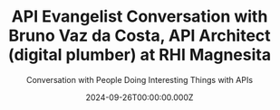 ---
title: >-
  API Evangelist Conversation with Bruno Vaz da Costa, API Architect (digital
  plumber) at RHI Magnesita
description: >-
  Bruno Vaz da Costa, API Architect (digital plumber) at RHI Magnesita came by
  to share what APIs means to his enterprise operating in the refractory
  industry, what their biggest challenges are, and thoughts around how they can
  standardize around APIs. This type of conversation reflects where I want to go
  with these API conversations, getting out of the API echo chamber and talking
  with folks doing the good work to standardize and govern APIs in these
  mainstream industries.
date: 2024-09-26T00:00:00.000Z
guestName: Bruno Vaz da Costa
guestRole: API Architect (digital plumber)
guestCompany: RHI Magnesita
guestIndustry: Refractory
guestImage: /assets/img/people/bruno-vaz-da-costa-headshot.jpeg
bio: >-
  I've been working in the software industry since 2000, building web apps
  mostly, with closed and open-source technologies. Since 2017 focused on API
  Management, software and integration architectures.I've worked with .NET from
  2004 to 2019, designing and building web applications, REST / RESTful services
  and refactoring legacy apps.
obfuscated: false
summary: Investing in standardization of APIs in the refractory industry.
subtitle: Conversation with People Doing Interesting Things with APIs
audio_file: >-
  https://kinlane-productions2.s3.amazonaws.com/api-evangelist-conversations/api-evangelist-conversations-bruno-vaz-da-costa-rhi-magnesita.wav
audio_length: 74511442
youtubeId: PJklPxKmypE
sound_cloud: >-
  https://soundcloud.com/kinlane/api-evangelist-conversation-with-bruno-vaz-da-costa-api-architect-at-rhi-magnesita
duration: '0:16:13'
publish_date: '2024-09-26 15:00:00'
url: >-
  https://conversations.apievangelist.com/sessions/2024-09-26-bruno-vaz-da-costa-api-architect-digital-plumber-at-rhi-magnesita.html
tags:
  - Refractory
  - Industrial
partnerImage: >-
  https://kinlane-productions2.s3.amazonaws.com/api-evangelist-partners/bump-banner-728.png
partnerUrl: https://bit.ly/3MEOGa9
partnerTitle: The API doc platform for Tech Writers & Engineers
conversation:
  - question: Who are you?
    answer: >-
      Well, the pleasure is mine. Well, I'm working as system analyst,
      especially, uh, as integration analysts, I work for RHI Magnesita, which
      is a refractory. product selling. So they build, uh, refractory products
      and sell.
  - question: Why do APIs matter?
    answer: >-
      Well, especially web APIs. They matter to me because they, They are the,
      well, this is the marketing, the building blocks of internet, but I like
      them especially because they, they help us to build, uh, different
      business and rebuild software that we build in past that actually crappy
      software, I'd say.
  - question: What is your biggest challenge with APIs?
    answer: >-
      I think, I think the governance, API governance is the hardest part. It's,
      it's hard to sell. Not, not for, not to developers. They understand they
      are, uh, handling APIs every day, all the time. But for non technical
      people. It's hard to sell API governance, although many of them are, are
      doing some API governance when they, when they are documenting an API, for
      instance, they are doing API governance stuff, but even though it's hard
      to sell. We should, we should talk about API design. We should talk about,
      uh, API versioning and other stuff. But I think governance, it's, it's a
      scary word. So it's hard to sell. So it's hard to, to get the buying and,
      and do the, the, the whole stuff over, uh, API governance. I think it's
      the hardest part, uh, and automate. automate the API governance is also
      hard to do that when, when you have to learn new tools. Actually, I'm
      learning MuleSoft and SAP CPI. So when you are used to another tools, it's
      hard to, to switch to another ones, but it's part of the job. But
      definitely governance, it's a big challenge.
  - question: What does API standardization look like in your industry?
    answer: >-
      Sure. Well, it's kind of new in our industry. We are trying to use, uh, to
      adopt open API and we have, uh, an issue when the company buys another
      company. The acquisition It's kind of easy, but the merge it's, it's
      really, really hard. It takes months, maybe, maybe years and why? Because
      another company has some legacy applications. That don't speak well with
      our applications. So we are thinking about, uh, building on our standards
      to help the merge. So it's like buy in, but. Uh, conceptually it's like
      buy and, but in fact we are trying to, to build, actually to think about
      building a framework that will help, uh, the merge when the company
      decides to buy another, uh, company in the same industry.
  - question: Why does your business leaders want to standardize APIs?
    answer: >-
      It's kind of different from that because actually we wouldn't build
      something like that to open source. So we would do that to help our board
      to buy another company. Uh, in the last year they bought, I think, three
      companies. One of them is in United States. So the hard part is to
      integrate everything and manage the different applications. So under,
      under, um, unified framework will help to accelerate the merge that that's
      the, the, the idea basically.
  - question: Is standardization about using 3rd party APIs?
    answer: >-
      Sure, definitely. And most of the companies are on premises, so they, they
      don't use a lot of cloud services. So this is another, uh, well, it's not
      an issue, but you have to handle a lot of custom software. So that's why
      standardization, we, we, we think we, It will be helpful.
  - question: Why does on-premise APIs matter to your industry?
    answer: >-
      It's a good question. I think they are used to do everything on premises,
      uh, cloud computing is kind of new to them. So they are trying. Actually,
      my, my, my actual job is to help developers. Uh, on modernizing their
      legacy apps because everything is on premises. So they are modernizing it
      to migrate to cloud computing.
  - question: How do you get people to care about APIs?
    answer: >-
      This is another hard, hard part. Well, yeah, we, we try to think about
      only business aspects. We don't try to think about technical issues and
      other technical stuff. So when I say, uh, an API must be, uh, business
      representation and, uh, they kind of, well. But how, how do I get the
      data? Well, this is the second part. This is the API backend. We don't
      have to talk about technical aspects when we are talking about API design.
      And other stuff that they are related to API governance. So let's talk
      business. Let's talk about only business domain contexts and everything
      else. And later on, we talk about technical aspects. So I tried to get
      them only to talk about business and it's hard because to some, to some
      people, it's hard to abstract. The business through API, but it takes
      time, but it's done.
  - question: What keeps you going each day?
    answer: >-
      Well, it's been eight years. I've been working with API management before
      that I used to work as software developer in architect. So when I started
      to work with an API management solution, I thought this is good. I, I
      don't have to. To talk about front end or other parts of the software. I,
      I have room to think about the solution, the whole distributed system and
      how to connect those parts under the hood and sell it to developers to
      build another softwares over. That, that API infrastructure. So that I
      think that's the, the, the, the biggest, the biggest, uh, uh, incentive I
      have to keep working with APIs, building API infrastructure.
slug: 2024-09-26-bruno-vaz-da-costa-api-architect-digital-plumber-at-rhi-magnesita
---